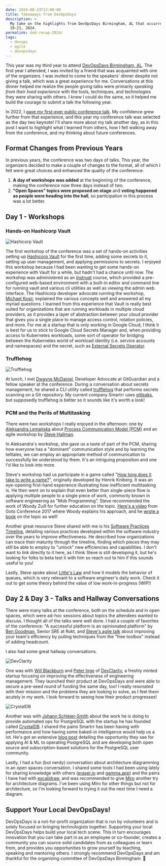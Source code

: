 ```yaml
---
date: 2024-08-23T13:00:00
title: Takeaways from DevOpsDays
description: >
  My take on the highlights from DevOpsDays Birmingham, AL that occurred August
  19-21, 2024.
permalink: dod-recap-2024/
tags:
  - devops
  - agile
  - devopsdays
---
```


This year was my third year to attend [DevOpsDays Birmingham, AL][dod]. The
first year I attended, I was invited by a friend that was acquainted with one of
the organizers. I was invited to come to the speakers' dinner despite not giving
a talk, which was a great experience for me. Conversations at this dinner helped
me realize the people giving talks were primarily _speaking from their lived
experience_ with the tools, techniques, and technologies they were sharing with
others. I knew I could do the same, so it helped me build the courage to submit
a talk the following year.

[dod]: https://devopsdays.org/events/2024-birmingham-al/welcome/

In 2022, I [gave my first-ever public conference talk](/platform/). My
confidence grew further from that experience, and this year my conference talk
was selected as the day two keynote! I'll share more about my talk another day,
as in this post I want to highlight what I learned from others, how I felt
walking away from the conference, and my thinking about future conferences.

## Format Changes from Previous Years

In previous years, the conference was two days of talks. This year, the
organizers decided to make a couple of changes to the format, all of which I
felt were great choices and enhanced the quality of the conference:

1. **A day of workshops was added** at the beginning of the conference, making
   the conference now three days instead of two.
2. **"Open Spaces" topics were proposed on stage** and **voting happened as
   people were heading into the hall**, so participation in this process was a
   lot better.

## Day 1 - Workshops

### Hands-on Hashicorp Vault

<img src="/images/dod-recap-2024/vault.png" alt="Hashicorp Vault" class="float-right ml-4 mb-4 w-1/4">

The first workshop of the conference was a set of hands-on activities setting up
[Hashicorp Vault](https://www.vaultproject.io/) for the first time, adding some
secrets to it, setting up user management, and applying permissions to secrets.
I enjoyed this workshop because I had been wanting to get some hands-on
experience with Vault for a while, but hadn't had a chance until now. The
workshop was administered as an [Instruqt](https://instruqt.com/) course, which
provided a pre-configured web-based environment with a built-in editor and
command line for running vault and various cli utilities as well as viewing the
admin web interface. The Hashicorp developer advocate running the workshop,
[Michael Kosir](https://www.linkedin.com/in/michael-kosir/), explained the
various concepts well and answered all my myriad questions. I learned from this
experience that Vault is really best suited for organizations that are running
workloads in multiple cloud providers, as it provides a layer of abstraction
between your cloud provider that gives you a single place to manage access
control, rotation policies, and more. For me at a startup that is only working
in Google Cloud, I think it is best for us to stick to Google Cloud Secrets
Manager and, when providing access to Kubernetes workloads, some sort of
operator for bridging between the Kubernetes world of workload identity (i.e.
service accounts and namespaces) and the secret, such as
[External Secrets Operator](https://external-secrets.io/latest/).

### Trufflehog

<img src="/images/dod-recap-2024/trufflehog.png" alt="Trufflehog" class="float-right ml-4 mb-4 w-1/4">

At lunch, I met [Dwayne McDaniel](https://www.linkedin.com/in/dwaynemcdaniel/),
Developer Advocate at GitGuardian and a fellow speaker at the conference. During
a conversation about secrets management, he shared a CLI utility called
[trufflehog](https://github.com/trufflesecurity/trufflehog) that performs
secrets scanning on a Git repository. My current company Smartrr uses
[gitleaks](https://github.com/gitleaks/gitleaks), but supposedly trufflehog is
better so it sounds like it's worth a look!

### PCM and the Perils of Multitasking

There were two workshops I really enjoyed in the afternoon: one by
[Aleksandra Lemańska](https://www.linkedin.com/in/aleksandralemanska/) about
[Process Communication Model (PCM)](https://processcommunicationmodel.com/) and
an agile workshop by [Steve Hallman](https://www.linkedin.com/in/stevehallman/).

In Aleksandra's workshop, she gave us a taste of part of the PCM, sharing how
everyone has a "dominant" communication style and by learning the telltales, we
can employ an appropriate method of communication to successfully be understood
by them. It's an intriguing proposition and one I'd like to look into more.

Steve's workshop had us participate in a game called "[How long does it take to
write a name?][game]", originally developed by Henrik Kniberg. It was an
eye-opening first-hand experience illustrating how inefficient multitasking is.
He then went on to explain that even better than single-piece flow is applying
multiple people to a single piece of work, commonly known in software
engineering as "Mob Programming". Steve recommended the work of Woody Zuill for
further education on the topic.
[Here's a video](https://www.youtube.com/watch?v=SHOVVnRB4h0) from Goto
Conference 2017 where Woody explains his approach, and he [wrote a
book][software teaming] on the topic as well!

[game]: https://www.crisp.se/gratis-material-och-guider/multitasking-name-game
[software teaming]:
  https://www.amazon.com/Software-Teaming-Programming-Whole-Team-Approach/dp/B0BTBVPD9J/ref=tmm_hrd_swatch_0?_encoding=UTF8&qid=&sr=

Another great resource Steve shared with me is his [Software Practices
Timeline][practices timeline], detailing various practices developed within the
software industry over the years to improve effectiveness. He described how
organizations can trace their maturity through the timeline, finding which
pieces they may still be able to employ to "unlock" new efficiencies and
capabilities. I don't want to link directly to it here, as I think Steve is
still developing it, but he's looking for folks to beta test it with him so
reach out to him if this sounds useful to you!

Lastly, Steve spoke about [Little's Law][law] and how it models the behavior of
queues, which is very relevant to a software engineer's daily work. Check it out
to get some theory behind the value of low work-in-progress (WIP)!

[law]: https://www.scrum.org/resources/littles-law-professional-scrum-kanban
[practices timeline]:
  https://www.linkedin.com/posts/stevehallman_devopsdays-activity-7232442238067245056-Lzh0

## Day 2 & Day 3 - Talks and Hallway Conversations

There were many talks at the conference, both on the schedule and in open
spaces, which were ad-hoc sessions about topics the attendees wanted to discuss.
I thought all of the talks were well done. I had a couple of favorites of the
conference: "A successful platform is an opinionated platform" by
[Ben Goodman](https://www.linkedin.com/in/ben-g-382141212/), Senior SRE at Rokt,
and [Steve's agile talk][steve agile talk] about improving your team's
efficiency by pulling techniques from the "free toolbox" instead of adding
headcount.

[steve agile talk]:
  https://www.linkedin.com/posts/stevehallman_devopsdays-activity-7232025050890014720-Q-l4

I also had some great hallway conversations.

<img src="/images/dod-recap-2024/devclarity.png" alt="DevClarity" class="float-left mr-4 mb-2 w-1/4">

One was with [Will Blackburn](https://www.linkedin.com/in/willhblackburn/) and
[Peter Inge](https://www.linkedin.com/in/peter-inge-cfa-9001ab77/) of
[DevClarity](https://devclarity.ai/), a freshly minted startup focusing on
improving the effectiveness of engineering management. They launched their
product at DevOpsDays and were able to secure a pre-seed round of funding the
same day, too! I really resonated with their mission and the problems they are
looking to solve, as I feel them acutely in my work. I look forward to seeing
how their product progresses!

<img src="/images/dod-recap-2024/crystaldb.png" alt="CrystalDB" class="float-right ml-4 mb-2 w-1/4">

Another was with [Johann Schleier-Smith](https://www.linkedin.com/in/jssmith/)
about the work he is doing to provide automated ops for PostgreSQL with the
startup he has founded called [CrystalDB](https://www.crystaldb.cloud/). I
shared the pains Smartrr has been having with performance and how having some
baked-in intelligence would help us a lot. He's got an extensive [blog
post][crystaldb blog post] detailing the opportunity they see for applying AI &
ML to operating PostgreSQL and are developing both open source and
subscription-based solutions for the PostgreSQL user community.

[crystaldb blog post]:
  https://www.crystaldb.cloud/blog/post/keeping-postgresql-in-the-lead-with-ai-for-systems

Lastly, I had a fun (but nerdy) conversation about architecture diagramming in
an open spaces conversation. I shared some tools I had been using lately for
sharing knowledge with others ([eraser.io](https://eraser.io/) and
[gamma.app](https://gamma.app/)) and the pains I have had with
[excalidraw](https://excalidraw.com/), and was recommended to give
[Miro](https://miro.com/) another try for architecture diagrams. I've been using
Miro for other things but not for architecture, so I'm looking forward to trying
it out the next time I need a diagram.

## Support Your Local DevOpsDays!

DevOpsDays is a not-for-profit organization that is run by volunteers and is
solely focused on bringing technologists together. Supporting your local
DevOpsDays helps build your local tech scene. This in turn encourages innovation
that you can take part in as an employee or co-founder, creates a community you
can source solid candidates from as colleagues or learn from, and provides you
opportunities to grow yourself by teaching, speaking and mentoring others. I
strongly recommend DevOpsDays and am thankful for the organizing committee of
DevOpsDays Birmingham. 👏
